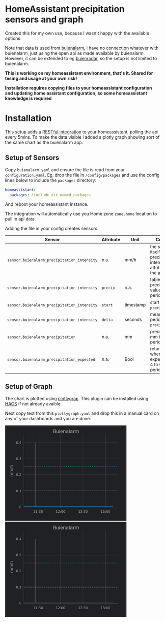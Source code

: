 # HomeAssistant precipitation sensors and graph

Created this for my own use, because I wasn't happy with the available options.

Note that data is used from [buienalarm](https://www.buienalarm.nl), I have no connection whatever with buienalarm, just using the open api as made available by buienalarm. However, it can be extended to eg [buienradar](https://www.buienradar.nl), so the setup is not limited to buienalarm.

**This is working on my homeassistant environment, that's it. Shared for tesing and usage at your own risk!**

**Installation requires copying files to your homeassistant configuration and updating home assistant configuration, so some homeassistant knowledge is required**

# Installation
This setup adds a [RESTful integration](https://www.home-assistant.io/integrations/rest/) to your homeassistant, polling the api every 5mins. To make the data visible I added a plotly graph showing sort of the same chart as the buienalarm app.

## Setup of Sensors 
Copy `buienalarm.yaml` and ensure the file is read from your `configuration.yaml`. Eg, drop the file in `/config/packages` and use the config lines below to include the `packages` directory:

```yaml
homeassistant:
  packages: !include_dir_named packages
```

And reboot your homeassistant instance. 

The integration will automatically use you Home zone `zone.home` location to pull in api data.

Adding the file in your config creates sensors:

Sensor|Attribute|Unit|Comment
--|--|--|--
`sensor.buienalarm_precipitation_intensity`|n.a.|mm/h|the sensor itself holds the precipitation intensity, attributes hold the api data
`sensor.buienalarm_precipitation_intensity`|`precip`|n.a.|table with precipitation values per period `delta`
`sensor.buienalarm_precipitation_intensity`|`start`|timestamp|start time of `precip` table
`sensor.buienalarm_precipitation_intensity`|`delta`|seconds|measumerment period of `precip` table
`sensor.buienalarm_precipitation`|n.a.|mm|precipitation in mm in `delta` period
`sensor.buienalarm_precipitation_expected`|n.a.|Bool|returns True when rain expected next 4 to 6 `delta` periods

## Setup of Graph
The chart is plotted using [plotlygrap](https://github.com/dbuezas/lovelace-plotly-graph-card). This plugin can be installed using [HACS](https://hacs.xyz) if not already avaible.

Next copy text from this `plotlygraph.yaml` and drop this in a manual card on any of your dashboards and you are done.

![Example not raining](norain.png "No rain")
![Example raining](rain.png "Raining waiting for rain ;-)")

